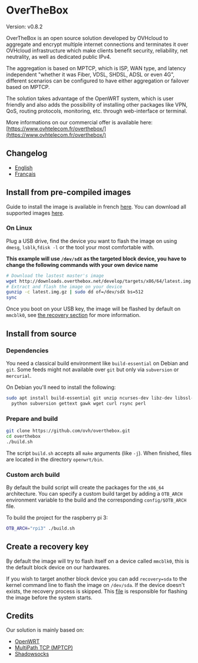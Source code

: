 # OverTheBox

Version: v0.8.2

OverTheBox is an open source solution developed by OVHcloud to aggregate and encrypt multiple internet connections and terminates it over OVHcloud infrastructure which make clients benefit security, reliability, net neutrality, as well as dedicated public IPv4.

The aggregation is based on MPTCP, which is ISP, WAN type, and latency independent "whether it was Fiber, VDSL, SHDSL, ADSL or even 4G", different scenarios can be configured to have either aggregation or failover based on MPTCP.

The solution takes advantage of the OpenWRT system, which is user friendly and also adds the possibility of installing other packages like VPN, QoS, routing protocols, monitoring, etc. through web-interface or terminal.

More informations on our commercial offer is available here:
[https://www.ovhtelecom.fr/overthebox/](https://www.ovhtelecom.fr/overthebox/)

## Changelog

* [English](CHANGELOG.md)
* [Français](CHANGELOG_fr.md)

## Install from pre-compiled images

Guide to install the image is available in french [here](https://docs.ovh.com/fr/overthebox/).
You can download all supported images [here](http://downloads.overthebox.net/).

### On Linux

Plug a USB drive, find the device you want to flash the image on using `dmesg`, `lsblk`,`fdisk -l` or the tool your most comfortable with.

**This example will use `/dev/sdX` as the targeted block device, you have to change the following commands with your own device name**

```sh
# Download the lastest master's image
wget http://downloads.overthebox.net/develop/targets/x86/64/latest.img.gz
# Extract and flash the image on your device
gunzip -c latest.img.gz | sudo dd of=/dev/sdX bs=512
sync
```

Once you boot on your USB key, the image will be flashed by default on `mmcblk0`, see [the recovery section](#create-a-recovery-key) for more information.

## Install from source

### Dependencies

You need a classical build environment like `build-essential` on Debian and `git`.
Some feeds might not available over `git` but only via `subversion` or `mercurial`.

On Debian you'll need to install the following:

```sh
sudo apt install build-essential git unzip ncurses-dev libz-dev libssl-dev
  python subversion gettext gawk wget curl rsync perl
```

### Prepare and build

```sh
git clone https://github.com/ovh/overthebox.git
cd overthebox
./build.sh
```

The script `build.sh` accepts all `make` arguments (like `-j`).
When finished, files are located in the directory `openwrt/bin`.

### Custom arch build

By default the build script will create the packages for the `x86_64` architecture.
You can specify a custom build target by adding a `OTB_ARCH` environment variable to the build and the corresponding `config/$OTB_ARCH` file.

To build the project for the raspberry pi 3:

```sh
OTB_ARCH="rpi3" ./build.sh
```

## Create a recovery key

By default the image will try to flash itself on a device called `mmcblk0`, this is the default block device on our hardwares.

If you wish to target another block device you can add `recovery=sda` to the kernel command line to flash the image on `/dev/sda`.
If the device doesn't exists, the recovery process is skipped.
This [file](https://github.com/ovh/overthebox/blob/master/root/lib/preinit/00_recovery) is responsible for flashing the image before the system starts.

## Credits

Our solution is mainly based on:

* [OpenWRT](https://openwrt.org)
* [MultiPath TCP (MPTCP)](https://multipath-tcp.org)
* [Shadowsocks](https://shadowsocks.org)
